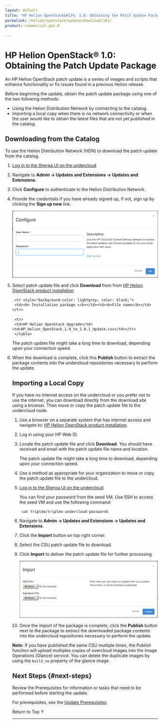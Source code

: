 ```yaml
---
layout: default
title: "HP Helion OpenStack&#174; 1.0: Obtaining the Patch Update Package"
permalink: /helion/openstack/update/download/101/
product: commercial.ga1.0

---
```

<!--PUBLISHED-->


<script>

function PageRefresh {
onLoad="window.refresh"
}

PageRefresh();

</script>
<!-- <p style="font-size: small;"> <a href="/helion/openstack/">&#9664; PREV | <a href="/helion/openstack/">&#9650; UP</a> | <a href="/helion/openstack/faq/">NEXT &#9654; </a></p> -->

# HP Helion OpenStack&#174; 1.0: Obtaining the Patch Update Package

An HP Helion OpenStack patch update is a series of images and scripts that enhance functionality or fix issues found in a previous Helion release.  

Before beginning the update, obtain the patch update package using one of the two following methods:

* Using the Helion Distribution Network by connecting to the catalog.
* Importing a local copy when there is no network connectivity or when the user would like to obtain the latest files that are not yet published in the catalog.

## Downloading from the Catalog

To use the Helion Distribution Network (HDN) to download the patch update from the catalog.

1. [Log in to the Sherpa UI on the undercloud](/helion/openstack/services/sherpa/accessing/).

2. Navigate to **Admin -> Updates and Extensions -> Updates and Extensions**.

3.	Click **Configure** to authenticate to the Helion Distribution Network.

4. Provide the credentials if you have already signed up, if not, sign up by clicking the **Sign up now** link.  

	<img src="media/SherpaConfigure.png">

5. Select patch update file and click **Download** from from [HP Helion OpenStack product installation](https://helion.hpwsportal.com/catalog.html#/Home/Show)

	<table style="text-align:left; vertical-align:top; width:650px;">
	
		<tr style="background-color: lightgrey; color: black;">
		<td><b> Installation package </b></td><td><b>File name</b></td></tr>

		<tr>
		<td>HP Helion OpenStack Upgrade</td><td>HP_Helion_OpenStack_1.0_to_1.0.1_Update.csu</td></tr>
		</table>

	The patch update file might take a long time to download, depending upon your connection speed.  
	
7. When the download is complete, click this **Publish** button to extract the package contents into the undercloud repositories necessary to perform the update.


## Importing a Local Copy ##

If you have no internet access on the undercloud or you prefer not to use the internet, you can download directly from the download site using a browser. Then move or copy the patch update file to the undercloud node. 

1. Use a browser on a separate system that has internet access and navigate to: [HP Helion OpenStack product installation](https://helion.hpwsportal.com/catalog.html#/Home/Show).

2. Log in using your HP Web ID.

3. Locate the patch update file and click **Download**. You should have received and email with the patch update file name and location.

	The patch update file might take a long time to download, depending upon your connection speed.  

4. Use a method as appropriate for your organization to move or copy the patch update file to the undercloud.

5. [Log in to the Sherpa UI on the undercloud](/helion/openstack/services/sherpa/accessing/).

	You can find your password from the seed VM. Use SSH to access the seed VM and use the following command:

		cat tripleo/tripleo-undercloud-passwords

6. Navigate to **Admin -> Updates and Extensions -> Updates and Extensions**.

7.	Click the **Import** button on top right corner.

8.	Select the CSU patch update file to download.

9.	Click **Import** to deliver the patch update file for further processing.

	<img src="media/SherpaImport.png">

10. Once the import of the package is complete, click the **Publish** button next to the package to extract the downloaded package contents into the undercloud repositories necessary to perform the update.

**Note:**  If you have published the same CSU multiple times, the Publish function will upload multiples copies of overcloud images into the Image Operations (Glance) service. You can delete the duplicate images by using the `build_no` property of the glance image.

## Next Steps {#next-steps}

Review the Prerequisites for information or tasks that need to be performed before starting the update. 

For prerequisites, see the [Update Prerequisites](/helion/openstack/update/prereqs/101/).


<a href="#top" style="padding:14px 0px 14px 0px; text-decoration: none;"> Return to Top &#8593; </a>


----


 
